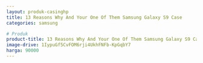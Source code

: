```yaml
---
layout: produk-casinghp
title: 13 Reasons Why And Your One Of Them Samsung Galaxy S9 Case
categories: samsung

# Produk
product-title: 13 Reasons Why And Your One Of Them Samsung Galaxy S9 Case
image-drive: 1IypuGf5CvFOM6rji4UkhFNFb-KpGqbY7
harga: 90000
---
```

